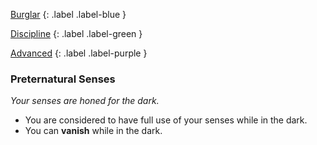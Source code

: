 
[Burglar](Game/Character-Development#Burglar)
{: .label .label-blue }

[Discipline](Game/Character-Development#Discipline)
{: .label .label-green }

[Advanced](Game/Character-Development#Advanced)
{: .label .label-purple }
### Preternatural Senses
*Your senses are honed for the dark.*
* You are considered to have full use of your senses while in the dark.
* You can **vanish** while in the dark.